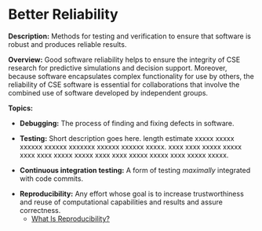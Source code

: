 # Better Reliability

**Description:**  Methods for testing and verification to ensure that software is robust and produces reliable results.

**Overview:** Good software reliability helps to ensure the integrity of CSE research for predictive simulations and decision support.  Moreover, because software encapsulates complex functionality for use by others, the reliability of CSE software is essential for collaborations that involve the combined use of software developed by independent groups.  

**Topics:**

- **Debugging:**
The process of finding and fixing defects in software.

<!---
    - [What Is Debugging?](Topics/WhatIsDebugging.md)
--->

- **Testing:**
Short description goes here. length estimate xxxxx xxxxx xxxxxx xxxxxx xxxxxxx xxxxxx xxxxxx xxxxx. xxxx xxxx xxxxx xxxxx xxxx xxxx xxxxx xxxxx xxxx xxxx xxxxx xxxxx xxxx xxxxx xxxxx.

<!---
    - [What Is CSE Software Testing](../CuratedContent/WhatIsCseSwTesting.md)
    - [How To Improve Testing for CSE Software](../CuratedContent/HowToImproveTestingForCseSw.md)
--->

- **Continuous integration testing:**
A form of testing *maximally* integrated with code commits.

<!---
    - [What Is Continuous Integration Testing?](Topics/WhatIsContinuousIntegrationTesting.md)
--->

- **Reproducibility:**
Any effort whose goal is to increase trustworthiness and reuse of computational capabilities and results and assure correctness.
     - [What Is Reproducibility?](Topics/WhatIsReproducibility.md)


<!---
Category order: 4
--->
